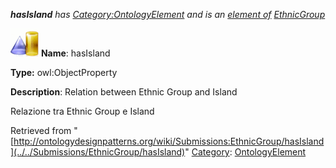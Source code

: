 ___hasIsland__ has [Category:OntologyElement](../../Category/OntologyElement "Category:OntologyElement") and is an [element of](../../Property/ElementOf "Property:ElementOf") [EthnicGroup](../../Submissions/EthnicGroup "Submissions:EthnicGroup")_


  




[![ObjectProperty](../../images/thumb/c/c3/ObjectProperty.gif/45px-ObjectProperty.gif)](../../Image/ObjectProperty.gif "ObjectProperty")
__Name__: hasIsland 


__Type:__ owl:ObjectProperty 


__Description__: Relation between Ethnic Group and Island


  



Relazione tra Ethnic Group e Island 





Retrieved from "[http://ontologydesignpatterns.org/wiki/Submissions:EthnicGroup/hasIsland](../../Submissions/EthnicGroup/hasIsland)"
 [Category](http://ontologydesignpatterns.org/wiki/Special:Categories "Special:Categories"): [OntologyElement](../../Category/OntologyElement "Category:OntologyElement")